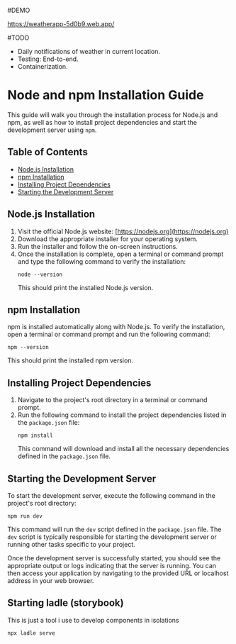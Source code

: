 #DEMO

https://weatherapp-5d0b9.web.app/

#TODO
- Daily notifications of weather in current location.
- Testing:
   End-to-end.
- Containerization.


# Node and npm Installation Guide

This guide will walk you through the installation process for Node.js and npm, as well as how to install project dependencies and start the development server using `npm`.

## Table of Contents
- [Node.js Installation](#nodejs-installation)
- [npm Installation](#npm-installation)
- [Installing Project Dependencies](#installing-project-dependencies)
- [Starting the Development Server](#starting-the-development-server)

## Node.js Installation
1. Visit the official Node.js website: [https://nodejs.org](https://nodejs.org)
2. Download the appropriate installer for your operating system.
3. Run the installer and follow the on-screen instructions.
4. Once the installation is complete, open a terminal or command prompt and type the following command to verify the installation:
   ```shell
   node --version
   ```
   This should print the installed Node.js version.

## npm Installation
npm is installed automatically along with Node.js. To verify the installation, open a terminal or command prompt and run the following command:
```shell
npm --version
```
This should print the installed npm version.

## Installing Project Dependencies
1. Navigate to the project's root directory in a terminal or command prompt.
2. Run the following command to install the project dependencies listed in the `package.json` file:
   ```shell
   npm install
   ```
   This command will download and install all the necessary dependencies defined in the `package.json` file.

## Starting the Development Server
To start the development server, execute the following command in the project's root directory:
```shell
npm run dev
```
This command will run the `dev` script defined in the `package.json` file. The `dev` script is typically responsible for starting the development server or running other tasks specific to your project.

Once the development server is successfully started, you should see the appropriate output or logs indicating that the server is running. You can then access your application by navigating to the provided URL or localhost address in your web browser.

## Starting ladle (storybook)

This is just a tool i use to develop components in isolations

```shell
npx ladle serve
```
